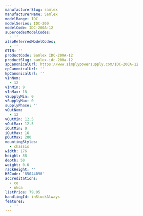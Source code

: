 ```yaml
---
manufacturerSlug: samlex
manufacturerName: Samlex
modelRange: IDC
modelSeries: IDC-200
modelCode: IDC-200A-12
supercedesModelCodes:
  - ''
alsoReferredModelCodes:
  - ''
GTIN: ''
productCode: Samlex IDC-200A-12
productSlug: samlex-idc-200a-12
spCanonicalUrl: https://www.simplypowersupply.com/IDC-200A-12
cpCanonicalUrl: ''
kpCanonicalUrl: ''
vInNom:
  - 12
vInMin: 9
vInMax: 18
vSupplyMin: 0
vSupplyMax: 0
supplyPhase: ''
vOutNom:
  - 12
vOutMin: 12.5
vOutMax: 12.5
iOutMin: 0
iOutMax: 16
pOutMax: 200
mountingStyles:
  - chassis
width: 176
height: 88
depth: 50
weight: 0.6
rackHeight: ''
HSCode: '85044090'
accreditations:
  - ce
  - ukca
listPrice: 79.95
handlingId: inStockAlways
features:
  - ''
---
```

